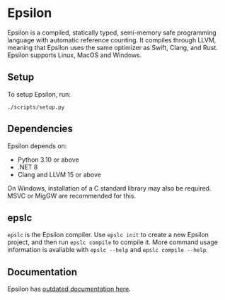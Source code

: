 # Epsilon

Epsilon is a compiled, statically typed, semi-memory safe programming language with automatic reference counting. It compiles through LLVM, meaning that Epsilon uses the same optimizer as Swift, Clang, and Rust. Epsilon supports Linux, MacOS and Windows.

## Setup

To setup Epsilon, run:

    ./scripts/setup.py

## Dependencies

Epsilon depends on:

* Python 3.10 or above
* .NET 8
* Clang and LLVM 15 or above

On Windows, installation of a C standard library may also be required. MSVC or MigGW are recommended for this.

## epslc

`epslc` is the Epsilon compiler. Use `epslc init` to create a new Epsilon project, and then run `epslc compile` to compile it. More command usage information is avaliable with `epslc --help` and `epslc compile --help`.

## Documentation

Epsilon has [outdated documentation here](/docs/syntax.md).
